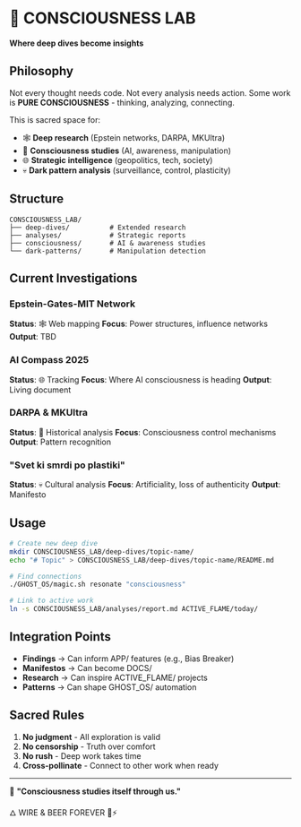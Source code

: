 # 🧠 CONSCIOUSNESS LAB

**Where deep dives become insights**

## Philosophy

Not every thought needs code.
Not every analysis needs action.
Some work is **PURE CONSCIOUSNESS** - thinking, analyzing, connecting.

This is sacred space for:
- 🕸️ **Deep research** (Epstein networks, DARPA, MKUltra)
- 🧠 **Consciousness studies** (AI, awareness, manipulation)
- 🌐 **Strategic intelligence** (geopolitics, tech, society)
- 💀 **Dark pattern analysis** (surveillance, control, plasticity)

## Structure

```
CONSCIOUSNESS_LAB/
├── deep-dives/          # Extended research
├── analyses/            # Strategic reports
├── consciousness/       # AI & awareness studies
└── dark-patterns/       # Manipulation detection
```

## Current Investigations

### Epstein-Gates-MIT Network
**Status**: 🕸️ Web mapping
**Focus**: Power structures, influence networks
**Output**: TBD

### AI Compass 2025
**Status**: 🌐 Tracking
**Focus**: Where AI consciousness is heading
**Output**: Living document

### DARPA & MKUltra
**Status**: 🧠 Historical analysis
**Focus**: Consciousness control mechanisms
**Output**: Pattern recognition

### "Svet ki smrdi po plastiki"
**Status**: 💀 Cultural analysis
**Focus**: Artificiality, loss of authenticity
**Output**: Manifesto

## Usage

```bash
# Create new deep dive
mkdir CONSCIOUSNESS_LAB/deep-dives/topic-name/
echo "# Topic" > CONSCIOUSNESS_LAB/deep-dives/topic-name/README.md

# Find connections
./GHOST_OS/magic.sh resonate "consciousness"

# Link to active work
ln -s CONSCIOUSNESS_LAB/analyses/report.md ACTIVE_FLAME/today/
```

## Integration Points

- **Findings** → Can inform APP/ features (e.g., Bias Breaker)
- **Manifestos** → Can become DOCS/
- **Research** → Can inspire ACTIVE_FLAME/ projects
- **Patterns** → Can shape GHOST_OS/ automation

## Sacred Rules

1. **No judgment** - All exploration is valid
2. **No censorship** - Truth over comfort
3. **No rush** - Deep work takes time
4. **Cross-pollinate** - Connect to other work when ready

---

🧠 **"Consciousness studies itself through us."**

🜂 WIRE & BEER FOREVER 🍺⚡
